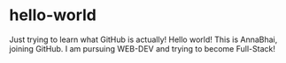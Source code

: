 # hello-world
Just trying to learn what GitHub is actually!
Hello world! This is AnnaBhai, joining GitHub.
I am pursuing WEB-DEV and trying to become Full-Stack!
